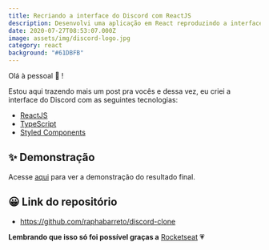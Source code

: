 ```yaml
---
title: Recriando a interface do Discord com ReactJS
description: Desenvolvi uma aplicação em React reproduzindo a interface do Discord!
date: 2020-07-27T08:53:07.000Z
image: assets/img/discord-logo.jpg
category: react
background: "#61DBFB"
---
```

Olá à pessoal 👋 !

Estou aqui trazendo mais um post pra vocês e dessa vez, eu criei a interface do Discord com as seguintes tecnologias:

* [ReactJS](https://reactjs.org)
* [TypeScript](https://www.typescriptlang.org/)
* [Styled Components](https://styled-components.com/)

## ✨ Demonstração
<p>Acesse <a href="https://discord-clone.raphabarreto.com.br/">aqui</a> para ver a demonstração do resultado final.</p>

## 😀 Link do repositório

* <https://github.com/raphabarreto/discord-clone>

**Lembrando que isso só foi possível graças a** [Rocketseat](https://www.youtube.com/watch?v=x4FdZd2-_uU) 💗
